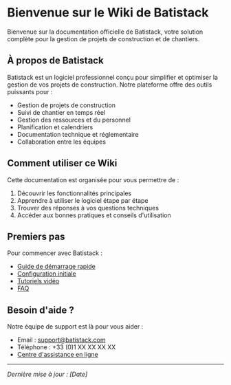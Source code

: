 # Bienvenue sur le Wiki de Batistack

Bienvenue sur la documentation officielle de Batistack, votre solution complète pour la gestion de projets de construction et de chantiers.

## À propos de Batistack

Batistack est un logiciel professionnel conçu pour simplifier et optimiser la gestion de vos projets de construction. Notre plateforme offre des outils puissants pour :

- Gestion de projets de construction
- Suivi de chantier en temps réel
- Gestion des ressources et du personnel
- Planification et calendriers
- Documentation technique et réglementaire
- Collaboration entre les équipes

## Comment utiliser ce Wiki

Cette documentation est organisée pour vous permettre de :

1. Découvrir les fonctionnalités principales
2. Apprendre à utiliser le logiciel étape par étape
3. Trouver des réponses à vos questions techniques
4. Accéder aux bonnes pratiques et conseils d'utilisation

## Premiers pas

Pour commencer avec Batistack :

- [Guide de démarrage rapide](./getting-started)
- [Configuration initiale](./setup)
- [Tutoriels vidéo](./tutorials)
- [FAQ](./faq)

## Besoin d'aide ?

Notre équipe de support est là pour vous aider :

- Email : support@batistack.com
- Téléphone : +33 (0)1 XX XX XX XX
- [Centre d'assistance en ligne](./support)

---

*Dernière mise à jour : [Date]*
